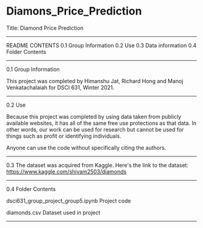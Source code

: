 # Diamons_Price_Prediction

Title: Diamond Price Prediction

----------------------------------------------------------------------

README CONTENTS
0.1 Group Information
0.2 Use
0.3 Data information
0.4 Folder Contents


----------------------------------------------------------------------
0.1 Group Information

This project was completed by Himanshu Jat, Richard Hong and 
Manoj Venkatachalaiah for DSCI 631, Winter 2021. 


----------------------------------------------------------------------
0.2 Use

Because this project was completed by using data taken from publicly available websites,
it has all of the same free use protections as that data. In other 
words, our work can be used for research but cannot be used for 
things such as profit or identifying individuals.

Anyone can use the code without specifically citing the authors. 


----------------------------------------------------------------------
0.3 
The dataset was acquired from Kaggle. 
Here's the link to the dataset: https://www.kaggle.com/shivam2503/diamonds

----------------------------------------------------------------------
0.4 Folder Contents

dsci631_group_project_group5.ipynb	   Project code

diamonds.csv				   Dataset used in project

----------------------------------------------------------------------




